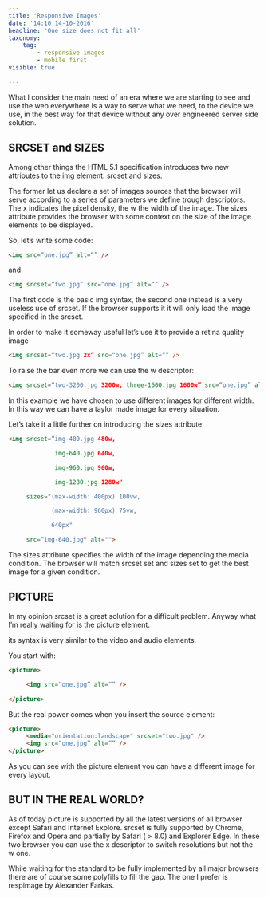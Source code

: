 ```yaml
---
title: 'Responsive Images'
date: '14:10 14-10-2016'
headline: 'One size does not fit all'
taxonomy:
    tag:
        - responsive images
        - mobile first
visible: true

---
```


What I consider the main need of an era where we are starting to see and use the web everywhere is a way to serve what we need, to the device we use, in the best way for that device without any over engineered server side solution.

## SRCSET and SIZES

Among other things the HTML 5.1 specification introduces two new attributes to the img element: srcset and sizes.

The former let us declare a set of images sources that the browser will serve according to a series of parameters we define trough descriptors. The x indicates the pixel density, the w the width of the image. The sizes attribute provides the browser with some context on the size of the image elements to be displayed.

So, let’s write some code:

```html
<img src=“one.jpg” alt=“” />
```

and

```html
<img srcset=“two.jpg” src=“one.jpg” alt=“” />
```

The first code is the basic img syntax, the second one instead is a very useless use of srcset. If the browser supports it it will only load the image specified in the srcset.

In order to make it someway useful let’s use it to provide a retina quality image

```html
<img srcset=“two.jpg 2x” src=“one.jpg” alt=“” />
```

To raise the bar even more we can use the w descriptor:

```html
<img srcset=“two-3200.jpg 3200w, three-1600.jpg 1600w” src=“one.jpg” alt=“” />
```

In this example we have chosen to use different images for different width. In this way we can have a taylor made image for every situation.

Let’s take it a little further on introducing the sizes attribute:

```html
<img srcset=“img-480.jpg 480w,

             img-640.jpg 640w,

             img-960.jpg 960w,

             img-1280.jpg 1280w"

     sizes="(max-width: 400px) 100vw,

            (max-width: 960px) 75vw,

            640px"

     src=“img-640.jpg" alt="">
```

The sizes attribute specifies the width of the image depending the media condition. The browser will match srcset set and sizes set to get the best image for a given condition.

## PICTURE

In my opinion srcset is a great solution for a difficult problem. Anyway what I’m really waiting for is the picture element.

its syntax is very similar to the video and audio elements.

You start with:

```html
<picture>

     <img src=“one.jpg” alt=“” />

</picture>
```

But the real power comes when you insert the source element:

```html
<picture>
     <media="orientation:landscape" srcset="two.jpg" />
     <img src=“one.jpg” alt=“” />
</picture>
```

As you can see with the picture element you can have a different image for every layout.

## BUT IN THE REAL WORLD?

As of today picture is supported by all the latest versions of all browser except Safari and Internet Explore. srcset is fully supported by Chrome, Firefox and Opera and partially by Safari ( > 8.0) and Explorer Edge. In these two browser you can use the x descriptor to switch resolutions but not the w one.

While waiting for the standard to be fully implemented by all major browsers there are of course some polyfills to fill the gap. The one I prefer is respimage by Alexander Farkas.
